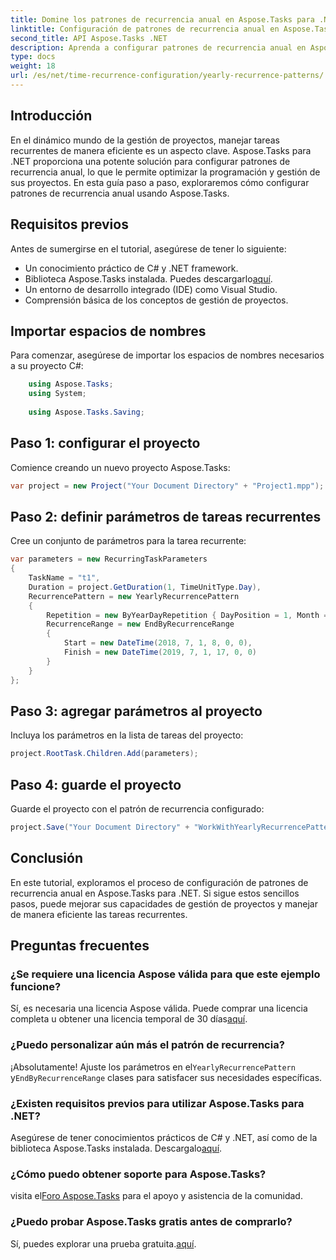 ```yaml
---
title: Domine los patrones de recurrencia anual en Aspose.Tasks para .NET
linktitle: Configuración de patrones de recurrencia anual en Aspose.Tasks
second_title: API Aspose.Tasks .NET
description: Aprenda a configurar patrones de recurrencia anual en Aspose.Tasks para .NET. Mejore sus habilidades de gestión de proyectos con esta guía paso a paso.
type: docs
weight: 18
url: /es/net/time-recurrence-configuration/yearly-recurrence-patterns/
---
```

## Introducción
En el dinámico mundo de la gestión de proyectos, manejar tareas recurrentes de manera eficiente es un aspecto clave. Aspose.Tasks para .NET proporciona una potente solución para configurar patrones de recurrencia anual, lo que le permite optimizar la programación y gestión de sus proyectos. En esta guía paso a paso, exploraremos cómo configurar patrones de recurrencia anual usando Aspose.Tasks.
## Requisitos previos
Antes de sumergirse en el tutorial, asegúrese de tener lo siguiente:
- Un conocimiento práctico de C# y .NET framework.
-  Biblioteca Aspose.Tasks instalada. Puedes descargarlo[aquí](https://releases.aspose.com/tasks/net/).
- Un entorno de desarrollo integrado (IDE) como Visual Studio.
- Comprensión básica de los conceptos de gestión de proyectos.
## Importar espacios de nombres
Para comenzar, asegúrese de importar los espacios de nombres necesarios a su proyecto C#:
```csharp
    using Aspose.Tasks;
    using System;
    
    using Aspose.Tasks.Saving;
```
## Paso 1: configurar el proyecto
Comience creando un nuevo proyecto Aspose.Tasks:
```csharp
var project = new Project("Your Document Directory" + "Project1.mpp");
```
## Paso 2: definir parámetros de tareas recurrentes
Cree un conjunto de parámetros para la tarea recurrente:
```csharp
var parameters = new RecurringTaskParameters
{
    TaskName = "t1",
    Duration = project.GetDuration(1, TimeUnitType.Day),
    RecurrencePattern = new YearlyRecurrencePattern
    {
        Repetition = new ByYearDayRepetition { DayPosition = 1, Month = Month.July },
        RecurrenceRange = new EndByRecurrenceRange
        {
            Start = new DateTime(2018, 7, 1, 8, 0, 0),
            Finish = new DateTime(2019, 7, 1, 17, 0, 0)
        }
    }
};
```
## Paso 3: agregar parámetros al proyecto
Incluya los parámetros en la lista de tareas del proyecto:
```csharp
project.RootTask.Children.Add(parameters);
```
## Paso 4: guarde el proyecto
Guarde el proyecto con el patrón de recurrencia configurado:
```csharp
project.Save("Your Document Directory" + "WorkWithYearlyRecurrencePattern_out.mpp", SaveFileFormat.Mpp);
```
## Conclusión
En este tutorial, exploramos el proceso de configuración de patrones de recurrencia anual en Aspose.Tasks para .NET. Si sigue estos sencillos pasos, puede mejorar sus capacidades de gestión de proyectos y manejar de manera eficiente las tareas recurrentes.
## Preguntas frecuentes
### ¿Se requiere una licencia Aspose válida para que este ejemplo funcione?
 Sí, es necesaria una licencia Aspose válida. Puede comprar una licencia completa u obtener una licencia temporal de 30 días[aquí](https://purchase.aspose.com/temporary-license/).
### ¿Puedo personalizar aún más el patrón de recurrencia?
 ¡Absolutamente! Ajuste los parámetros en el`YearlyRecurrencePattern` y`EndByRecurrenceRange` clases para satisfacer sus necesidades específicas.
### ¿Existen requisitos previos para utilizar Aspose.Tasks para .NET?
 Asegúrese de tener conocimientos prácticos de C# y .NET, así como de la biblioteca Aspose.Tasks instalada. Descargalo[aquí](https://releases.aspose.com/tasks/net/).
### ¿Cómo puedo obtener soporte para Aspose.Tasks?
 visita el[Foro Aspose.Tasks](https://forum.aspose.com/c/tasks/15) para el apoyo y asistencia de la comunidad.
### ¿Puedo probar Aspose.Tasks gratis antes de comprarlo?
 Sí, puedes explorar una prueba gratuita.[aquí](https://releases.aspose.com/).